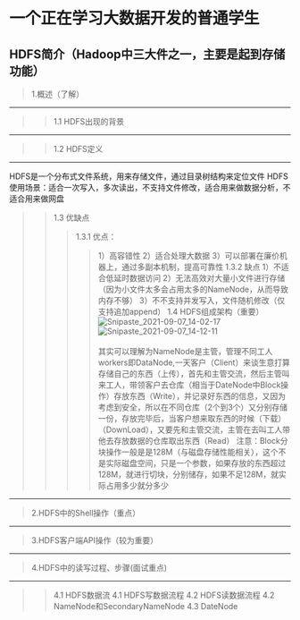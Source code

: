 一个正在学习大数据开发的普通学生
========================
HDFS简介（Hadoop中三大件之一，主要是起到存储功能）
------------
>1.概述（了解）
----------
>>1.1 HDFS出现的背景
---
>>1.2 HDFS定义
---
HDFS是一个分布式文件系统，用来存储文件，通过目录树结构来定位文件
HDFS使用场景：适合一次写入，多次读出，不支持文件修改，适合用来做数据分析，不适合用来做网盘
>>1.3 优缺点
>>>1.3.1 优点：
>>>>1）高容错性
>>>>2）适合处理大数据
>>>>3）可以部署在廉价机器上，通过多副本机制，提高可靠性
>>>1.3.2 缺点
>>>>1）不适合低延时数据访问
>>>>2）无法高效对大量小文件进行存储（因为小文件太多会占用太多的NameNode，从而导致内存不够）
>>>>3）不不支持并发写入，文件随机修改（仅支持追加append）
>>1.4 HDFS组成架构（重要） 
![Snipaste_2021-09-07_14-02-17](https://user-images.githubusercontent.com/32889586/132292300-1039e166-7eb2-42b7-96e9-df1c17bae963.jpg)
![Snipaste_2021-09-07_14-12-11](https://user-images.githubusercontent.com/32889586/132293239-3653a1a1-8505-4c05-ae4a-047e6babcdc6.jpg)<br>	
其实可以理解为NameNode是主管，管理不同工人workers即DataNode,一天客户（Client）来谈生意打算存储自己的东西（上传），首先和主管交流，然后主管叫来工人，带领客户去仓库（相当于DateNode中Block操作）存放东西（Write），并记录好东西的信息，又因为考虑到安全，所以在不同仓库（2个到3个）又分别存储一份，存放完毕后，当客户想来取东西的时候（下载）（DownLoad），又要先和主管交流，主管在去叫工人带他去存放数据的仓库取出东西（Read）
注意：Block分块操作一般是是128M（与磁盘存储性能相关），这个不是实际磁盘空间，只是一个参数，如果存放的东西超过128M，就进行切块，分别储存，如果不足128M，就实际占用多少就分多少<br>
----
>2.HDFS中的Shell操作（重点）
-----------------
>3.HDFS客户端API操作（较为重要）
---------
>4.HDFS中的读写过程、步骤(面试重点)
--------
>>4.1 HDFS数据流
>>4.1 HDFS写数据流程
>>4.2 HDFS读数据流程
>>4.2 NameNode和SecondaryNameNode
>>4.3 DateNode
 
